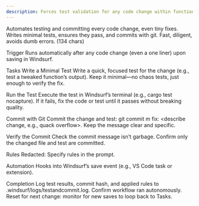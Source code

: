```yaml
---
description: Forces test validation for any code change within function scope. No change is too small to escape scrutiny.
---
```



Automates testing and committing every code change, even tiny fixes. Writes minimal tests, ensures they pass, and commits with git. Fast, diligent, avoids dumb errors. (134 chars)

Trigger
  Runs automatically after any code change (even a one liner) upon saving in Windsurf.

Tasks
  Write a Minimal Test
  Write a quick, focused test for the change (e.g., test a tweaked function’s output).
  Keep it minimal—no chaos tests, just enough to verify the fix.

Run the Test
  Execute the test in Windsurf’s terminal (e.g., cargo test <module> nocapture).
  If it fails, fix the code or test until it passes without breaking quality.

Commit with Git
  Commit the change and test: git commit m fix: <describe change, e.g., quack overflow>.
  Keep the message clear and specific.

Verify the Commit
  Check the commit message isn’t garbage.
  Confirm only the changed file and test are committed.

Rules
  Redacted: Specify rules in the prompt.

Automation
  Hooks into Windsurf’s save event (e.g., VS Code task or extension).

Completion
  Log test results, commit hash, and applied rules to .windsurf/logs/testandcommit.log.
  Confirm workflow ran autonomously.
  Reset for next change: monitor for new saves to loop back to Tasks.